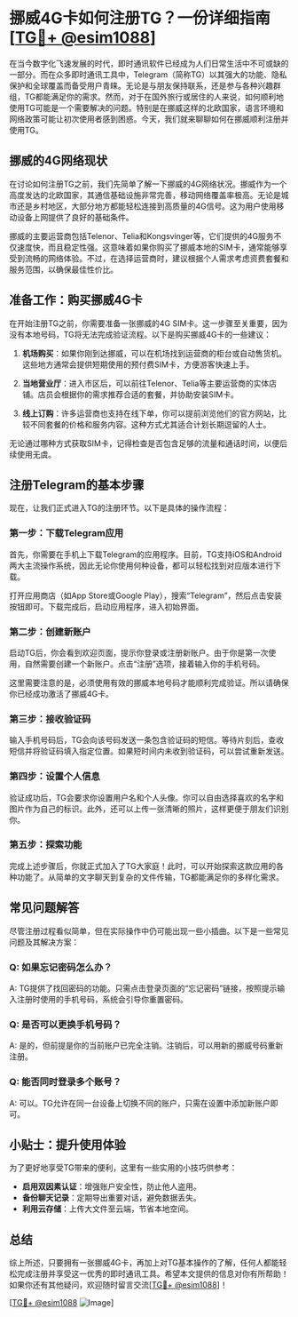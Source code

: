 # 挪威4G卡如何注册TG？一份详细指南[[TG💪+ @esim1088](https://t.me/s/esim1088)]

在当今数字化飞速发展的时代，即时通讯软件已经成为人们日常生活中不可或缺的一部分。而在众多即时通讯工具中，Telegram（简称TG）以其强大的功能、隐私保护和全球覆盖而备受用户青睐。无论是与朋友保持联系，还是参与各种兴趣群组，TG都能满足你的需求。然而，对于在国外旅行或居住的人来说，如何顺利地使用TG可能是一个需要解决的问题。特别是在挪威这样的北欧国家，语言环境和网络政策可能让初次使用者感到困惑。今天，我们就来聊聊如何在挪威顺利注册并使用TG。

## 挪威的4G网络现状

在讨论如何注册TG之前，我们先简单了解一下挪威的4G网络状况。挪威作为一个高度发达的北欧国家，其通信基础设施非常完善，移动网络覆盖率极高。无论是城市还是乡村地区，大部分地方都能轻松连接到高质量的4G信号。这为用户使用移动设备上网提供了良好的基础条件。

挪威的主要运营商包括Telenor、Telia和Kongsvinger等，它们提供的4G服务不仅速度快，而且稳定性强。这意味着如果你购买了挪威本地的SIM卡，通常能够享受到流畅的网络体验。不过，在选择运营商时，建议根据个人需求考虑资费套餐和服务范围，以确保最佳性价比。

## 准备工作：购买挪威4G卡

在开始注册TG之前，你需要准备一张挪威的4G SIM卡。这一步骤至关重要，因为没有本地号码，TG将无法完成验证流程。以下是购买挪威4G卡的一些建议：

1. **机场购买**：如果你刚到达挪威，可以在机场找到运营商的柜台或自动售货机。这些地方通常会提供短期使用的预付费SIM卡，方便游客快速上手。
   
2. **当地营业厅**：进入市区后，可以前往Telenor、Telia等主要运营商的实体店铺。店员会根据你的需求推荐合适的套餐，并协助安装SIM卡。

3. **线上订购**：许多运营商也支持在线下单，你可以提前浏览他们的官方网站，比较不同套餐的价格和服务内容。这种方式尤其适合计划长期逗留的人士。

无论通过哪种方式获取SIM卡，记得检查是否包含足够的流量和通话时间，以便后续使用无虞。

## 注册Telegram的基本步骤

现在，让我们正式进入TG的注册环节。以下是具体的操作流程：

### 第一步：下载Telegram应用

首先，你需要在手机上下载Telegram的应用程序。目前，TG支持iOS和Android两大主流操作系统，因此无论你使用何种设备，都可以轻松找到对应版本进行下载。

打开应用商店（如App Store或Google Play），搜索“Telegram”，然后点击安装按钮即可。下载完成后，启动应用程序，进入初始界面。

### 第二步：创建新账户

启动TG后，你会看到欢迎页面，提示你登录或注册新账户。由于你是第一次使用，自然需要创建一个新账户。点击“注册”选项，接着输入你的手机号码。

这里需要注意的是，必须使用有效的挪威本地号码才能顺利完成验证。所以请确保你已经成功激活了挪威4G卡。

### 第三步：接收验证码

输入手机号码后，TG会向该号码发送一条包含验证码的短信。等待片刻后，查收短信并将验证码填入指定位置。如果短时间内未收到验证码，可以尝试重新发送。

### 第四步：设置个人信息

验证成功后，TG会要求你设置用户名和个人头像。你可以自由选择喜欢的名字和图片作为自己的标识。此外，还可以上传一张清晰的照片，这样更便于朋友们识别你。

### 第五步：探索功能

完成上述步骤后，你就正式加入了TG大家庭！此时，可以开始探索这款应用的各种功能了。从简单的文字聊天到复杂的文件传输，TG都能满足你的多样化需求。

## 常见问题解答

尽管注册过程看似简单，但在实际操作中仍可能出现一些小插曲。以下是一些常见问题及其解决方案：

### Q: 如果忘记密码怎么办？

A: TG提供了找回密码的功能。只需点击登录页面的“忘记密码”链接，按照提示输入注册时使用的手机号码，系统会引导你重置密码。

### Q: 是否可以更换手机号码？

A: 是的，但前提是你的当前账户已完全注销。注销后，可以用新的挪威号码重新注册。

### Q: 能否同时登录多个账号？

A: 可以。TG允许在同一台设备上切换不同的账户，只需在设置中添加新账户即可。

## 小贴士：提升使用体验

为了更好地享受TG带来的便利，这里有一些实用的小技巧供参考：

- **启用双因素认证**：增强账户安全性，防止他人盗用。
- **备份聊天记录**：定期导出重要对话，避免数据丢失。
- **利用云存储**：上传大文件至云端，节省本地空间。

## 总结

综上所述，只要拥有一张挪威4G卡，再加上对TG基本操作的了解，任何人都能轻松完成注册并享受这一优秀的即时通讯工具。希望本文提供的信息对你有所帮助！如果你还有其他疑问，欢迎随时留言交流[[TG💪+ @esim1088](https://t.me/s/esim1088)]！

[[TG💪+ @esim1088](https://t.me/s/esim1088) ![Image](https://i.postimg.cc/4NQfJmqS/Snipaste-2025-05-13-00-14-12.png)]